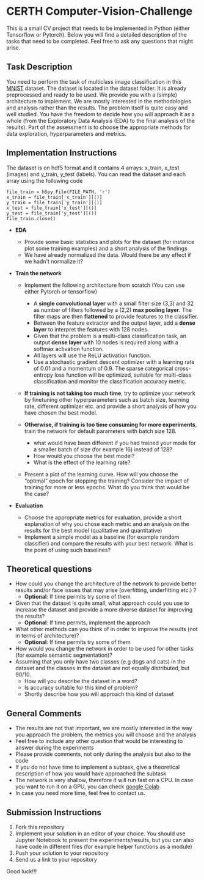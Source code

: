 # CERTH Computer-Vision-Challenge


This is a small CV project that needs to be implemented in Python (either Tensorflow or Pytorch). Below you will find a detailed description of the tasks that need to be completed. Feel free to ask any questions that might arise.

## Task Description

You need to perform the task of multiclass image classification in this [MNIST](https://en.wikipedia.org/wiki/MNIST_database) dataset. The dataset is located in the dataset folder. It is already preprocessed and ready to be used. We provide you with a (simple) architecture to implement. We are mostly interested in the methodologies and analysis rather than the results. The problem itself is quite easy and well studied. You have the freedom to decide how you will approach it as a whole (from the Exploratory Data Analysis (EDA) to the final analysis of the results). Part of the assessment is to choose the appropriate methods for data exploration, hyperparameters and metrics.


## Implementation Instructions

 The dataset is on hdf5 format and it contains 4 arrays: x_train, x_test (images) and y_train, y_test (labels). You can read the dataset and each array using the following code
```
file_train = h5py.File(FILE_PATH, 'r')
x_train = file_train['x_train'][()]
y_train = file_train['y_train'][()]
x_test = file_train['x_test'][()]
y_test = file_train['y_test'][()]
file_train.close()
```

* **EDA**
  * Provide some basic statistics and plots for the dataset (for instance plot some training examples) and a short analysis of the findings
  * We have already normalized the data. Would there be any effect if we hadn't normalize it?

* **Train the network**
  * Implement the following architecture from scratch (You can use either Pytorch or tensorflow)
      * A **single convolutional layer** with a small filter size (3,3) and 32 as number of filters followed by a (2,2) **max pooling layer**. The filter maps are then **flattened** to provide features to the classifier.
      * Between the feature extractor and the output layer, add a **dense layer** to interpret the features with 128 nodes.
      * Given that the problem is a multi-class classification task, an output **dense layer** with 10 nodes is required along with a softmax activation function. 
      * All layers will use the ReLU activation function.
      * Use a stochastic gradient descent optimizer with a learning rate of 0.01 and a momentum of 0.9. The sparse categorical cross-entropy loss function will be optimized, suitable for multi-class classification and monitor the classification accuracy metric.
  * **If training is not taking too much time**, try to optimize your network by finetuning other hyperparameters such as batch size, learning rate, different optimizer etc. and provide a short analysis of how you have chosen the best model.

  * **Otherwise, if training is too time consuming for more experiments**, train the network for default parameters with batch size 128.

    * what would have been different if you had trained your mode for a smaller batch of size (for example 16) instead of 128?  
    * How would you choose the best model?
    * What is the effect of the learning rate? 

  * Present a plot of the learning curve. How will you choose the “optimal” epoch for stopping the training? Consider the impact of training for more or less epochs. What do you think that would be the case?

* **Evaluation**
  * Choose the appropriate metrics for evaluation, provide a short explanation of why you chose each metric and an analysis on the results for the best model (qualitative and quantitative)
  * Implement a simple model as a baseline (for example random classifier) and compare the results with your best network. What is the point of using such baselines?


## Theoretical questions

* How could you change the architecture of the network to provide better results and/or face issues that may arise (overfitting, underfitting etc.) ?
  * **Optional**: If time permits try some of them
* Given that the dataset is quite small, what approach could you use to increase the dataset and provide a more diverse dataset for improving the results? 
  * **Optional**: If time permits, implement the approach
* What other methods can you think of in order to improve the results (not in terms of architecture)?
  * **Optional**: If time permits try some of them
* How would you change the network in order to be used for other tasks (for example semantic segmentation)?
* Assuming that you only have two classes (e.g dogs and cats) in the dataset and the classes in the dataset are not equally distributed, but 90/10.
  * How will you describe the dataset in a word?
  * Is accuracy suitable for this kind of problem?
  * Shortly describe how you will approach this kind of dataset

## General Comments

* The results are not that important, we are mostly interested in the way you approach the problem, the metrics you will choose and the analysis
* Feel free to include any other question that would be interesting to answer during the experiments
* Please provide comments, not only during the analysis but also to the code
* If you do not have time to implement a subtask, give a theoretical description of how you would have approached the subtask
* The network is very shallow, therefore it will run fast on a CPU. In case you want to run it on a GPU, you can check [google Colab](https://colab.research.google.com/)
* In case you need more time, feel free to contact us.


## Submission Instructions
1. Fork this repository
2. Implement your solution in an editor of your choice. You should use Jupyter Notebook to present the experiments/results, but you can also have code in different files (for example helper functions as a module)
3. Push your solution to your repository
4. Send us a link to your repository


Good luck!!! 
